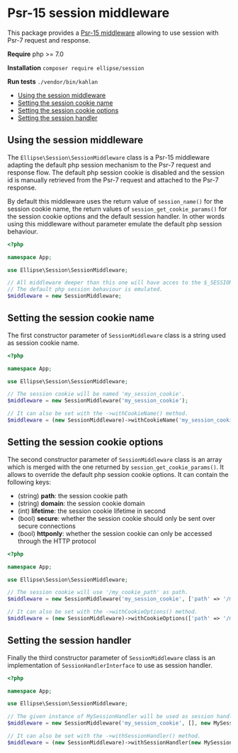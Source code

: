 # Psr-15 session middleware

This package provides a [Psr-15 middleware](https://www.php-fig.org/psr/psr-15/) allowing to use session with Psr-7 request and response.

**Require** php >= 7.0

**Installation** `composer require ellipse/session`

**Run tests** `./vendor/bin/kahlan`

- [Using the session middleware](#using-the-session-middleware)
- [Setting the session cookie name](#setting-the-session-cookie-name)
- [Setting the session cookie options](#setting-the-session-cookie-options)
- [Setting the session handler](#setting-the-session-handler)

## Using the session middleware

The `Ellipse\Session\SessionMiddleware` class is a Psr-15 middleware adapting the default php session mechanism to the Psr-7 request and response flow. The default php session cookie is disabled and the session id is manually retrieved from the Psr-7 request and attached to the Psr-7 response.

By default this middleware uses the return value of `session_name()` for the session cookie name, the return values of `session_get_cookie_params()` for the session cookie options and the default session handler. In other words using this middleware without parameter emulate the default php session behaviour.

```php
<?php

namespace App;

use Ellipse\Session\SessionMiddleware;

// All middleware deeper than this one will have acces to the $_SESSION data.
// The default php session behaviour is emulated.
$middleware = new SessionMiddleware;
```

## Setting the session cookie name

The first constructor parameter of `SessionMiddleware` class is a string used as session cookie name.

```php
<?php

namespace App;

use Ellipse\Session\SessionMiddleware;

// The session cookie will be named 'my_session_cookie'.
$middleware = new SessionMiddleware('my_session_cookie');

// It can also be set with the ->withCookieName() method.
$middleware = (new SessionMiddleware)->withCookieName('my_session_cookie');
```

## Setting the session cookie options

The second constructor parameter of `SessionMiddleware` class is an array which is merged with the one returned by `session_get_cookie_params()`. It allows to override the default php session cookie options. It can contain the following keys:

- (string) **path**: the session cookie path
- (string) **domain**: the session cookie domain
- (int) **lifetime**: the session cookie lifetime in second
- (bool) **secure**: whether the session cookie should only be sent over secure connections
- (bool) **httponly**: whether the session cookie can only be accessed through the HTTP protocol

```php
<?php

namespace App;

use Ellipse\Session\SessionMiddleware;

// The session cookie will use '/my_cookie_path' as path.
$middleware = new SessionMiddleware('my_session_cookie', ['path' => '/my_cookie_path']);

// It can also be set with the ->withCookieOptions() method.
$middleware = (new SessionMiddleware)->withCookieOptions(['path' => '/my_cookie_path']);
```

## Setting the session handler

Finally the third constructor parameter of `SessionMiddleware` class is an implementation of `SessionHandlerInterface` to use as session handler.

```php
<?php

namespace App;

use Ellipse\Session\SessionMiddleware;

// The given instance of MySessionHandler will be used as session handler.
$middleware = new SessionMiddleware('my_session_cookie', [], new MySessionHandler);

// It can also be set with the ->withSessionHandler() method.
$middleware = (new SessionMiddleware)->withSessionHandler(new MySessionHandler);
```
